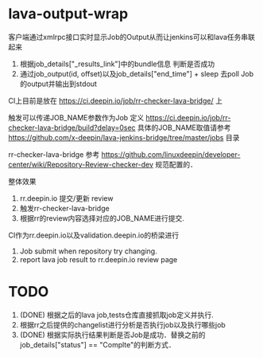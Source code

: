 # lava-output-wrap

客户端通过xmlrpc接口实时显示Job的Output从而让jenkins可以和lava任务串联起来

1. 根据job\_details["_results_link"]中的bundle信息 判断是否成功
2. 通过job\_output(id, offset)以及job_details["end\_time"] + sleep 去poll
   Job的output并输出到stdout

CI上目前是放在 https://ci.deepin.io/job/rr-checker-lava-bridge/ 上

触发可以传递JOB_NAME参数作为Job 定义 https://ci.deepin.io/job/rr-checker-lava-bridge/build?delay=0sec
具体的JOB_NAME取值请参考 https://github.com/x-deepin/lava-jenkins-bridge/tree/master/jobs 目录

rr-checker-lava-bridge 参考 https://github.com/linuxdeepin/developer-center/wiki/Repository-Review-checker-dev
规范配置的．　

整体效果

1. rr.deepin.io 提交/更新 review
2. 触发rr-checker-lava-bridge
3. 根据rr的review内容选择对应的JOB_NAME进行提交.


CI作为rr.deepin.io以及validation.deepin.io的桥梁进行
1. Job submit when repository try changing.
2. report lava job result to rr.deepin.io review page


# TODO

1. (DONE) 根据之后的lava job,tests仓库直接抓取job定义并执行.
2. 根据rr之后提供的changelist进行分析是否执行job以及执行哪些job
3. (DONE) 根据实际执行结果判断是否Job是成功．替换之前的job\_details["status"] == "Complte"的判断方式．
